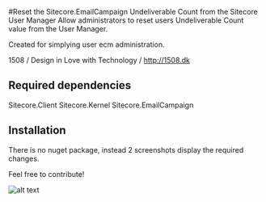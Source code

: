 #Reset the Sitecore.EmailCampaign Undeliverable Count from the Sitecore User Manager
Allow administrators to reset users Undeliverable Count value from the User Manager. 

Created for simplying user ecm administration. 

1508 / Design in Love with Technology / http://1508.dk

## Required dependencies
Sitecore.Client
Sitecore.Kernel
Sitecore.EmailCampaign

## Installation 
There is no nuget package, instead 2 screenshots display the required changes. 

Feel free to contribute!

![alt text](https://raw.github.com/1508/SitecoreExtension-UserManager-ResetProfileUndeliveredCount/master/Setup-How-To-Use.png "Functionality in use")

